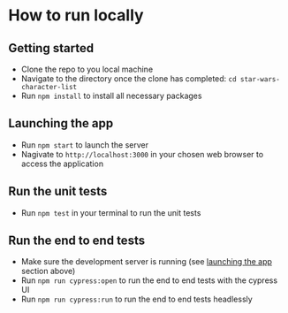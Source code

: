 # How to run locally

## Getting started

- Clone the repo to you local machine
- Navigate to the directory once the clone has completed: `cd star-wars-character-list`
- Run `npm install` to install all necessary packages

## Launching the app

- Run `npm start` to launch the server
- Nagivate to `http://localhost:3000` in your chosen web browser to access the application

## Run the unit tests

- Run `npm test` in your terminal to run the unit tests

## Run the end to end tests

- Make sure the development server is running (see [launching the app](#launching-the-app) section above)
- Run `npm run cypress:open` to run the end to end tests with the cypress UI
- Run `npm run cypress:run` to run the end to end tests headlessly
